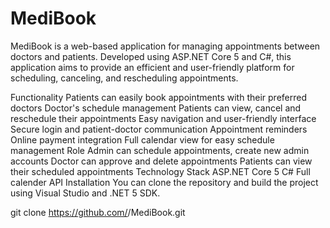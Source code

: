 # MediBook

MediBook is a web-based application for managing appointments between doctors and patients. Developed using ASP.NET Core 5 and C#, this application aims to provide an efficient and user-friendly platform for scheduling, canceling, and rescheduling appointments.

Functionality
Patients can easily book appointments with their preferred doctors
Doctor's schedule management
Patients can view, cancel and reschedule their appointments
Easy navigation and user-friendly interface
Secure login and patient-doctor communication
Appointment reminders
Online payment integration
Full calendar view for easy schedule management
Role
Admin can schedule appointments, create new admin accounts
Doctor can approve and delete appointments
Patients can view their scheduled appointments
Technology Stack
ASP.NET Core 5
C#
Full calender API
Installation
You can clone the repository and build the project using Visual Studio and .NET 5 SDK.


git clone https://github.com/<username>/MediBook.git


